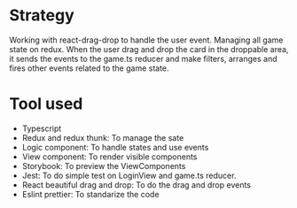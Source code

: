 # Strategy
Working with react-drag-drop to handle the user event. 
Managing all game state on redux.
When the user drag and drop the card in the droppable area, it sends the events to the game.ts reducer and make filters, arranges and fires other events related to the game state.

# Tool used
- Typescript
- Redux and redux thunk: To manage the sate
- Logic component: To handle states and use events
- View component: To render visible components
- Storybook: To preview the ViewComponents
- Jest: To do simple test on LoginView and game.ts reducer.
- React beautiful drag and drop: To do the drag and drop events
- Eslint prettier: To standarize the code  
